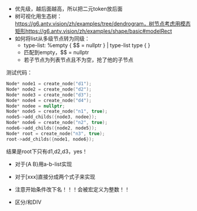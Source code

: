 - 优先级，越后面越高，所以把二元token放后面
- 树可视化用生态树：https://g6.antv.vision/zh/examples/tree/dendrogram，树节点考虑用模态矩形https://g6.antv.vision/zh/examples/shape/basic#modelRect
- 如何将list从多级节点转为同级：
  - type-list: %empty { $$ = nullptr } | type-list type {  }
  - 匹配到empty，$$ = nullptr
  - 若子节点为列表节点且不为空，抢了他的子节点

测试代码：

```cpp
Node* node1 = create_node("d1");
Node* node2 = create_node("d2");
Node* node3 = create_node("d3");
Node* node4 = create_node("d4");
Node* nodee = nullptr;
Node* node5 = create_node("n1", true);
node5->add_childs({node3, nodee});
Node* node6 = create_node("n2", true);
node6->add_childs({node2, node5});
Node* root = create_node("n3", true);
root->add_childs({node1, node6});
```

结果是root下只有d1,d2,d3，yes！

- 对于{A B}用a-b-list实现
- 对于[xxx]直接分成两个式子来实现


- 注意开始条件改下名！！！会被宏定义为整数！！

- 区分/和DIV